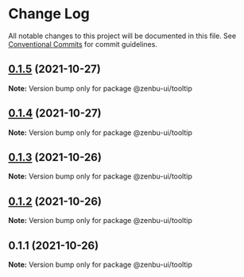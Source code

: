 # Change Log

All notable changes to this project will be documented in this file.
See [Conventional Commits](https://conventionalcommits.org) for commit guidelines.

## [0.1.5](https://github.com/KodepandaID/zenbu-ui/compare/@zenbu-ui/tooltip@0.1.4...@zenbu-ui/tooltip@0.1.5) (2021-10-27)

**Note:** Version bump only for package @zenbu-ui/tooltip





## [0.1.4](https://github.com/KodepandaID/zenbu-ui/compare/@zenbu-ui/tooltip@0.1.3...@zenbu-ui/tooltip@0.1.4) (2021-10-27)

**Note:** Version bump only for package @zenbu-ui/tooltip





## [0.1.3](https://github.com/KodepandaID/zenbu-ui/compare/@zenbu-ui/tooltip@0.1.2...@zenbu-ui/tooltip@0.1.3) (2021-10-26)

**Note:** Version bump only for package @zenbu-ui/tooltip





## [0.1.2](https://github.com/KodepandaID/zenbu-ui/compare/@zenbu-ui/tooltip@0.1.1...@zenbu-ui/tooltip@0.1.2) (2021-10-26)

**Note:** Version bump only for package @zenbu-ui/tooltip





## 0.1.1 (2021-10-26)

**Note:** Version bump only for package @zenbu-ui/tooltip
